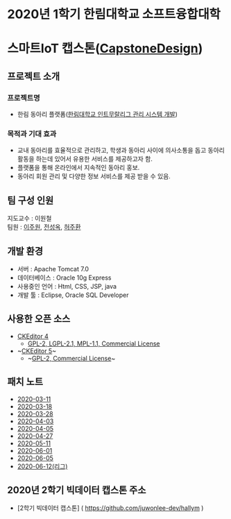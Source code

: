 # 2020년 1학기 한림대학교 소프트융합대학
# 스마트IoT 캡스톤([CapstoneDesign]( https://github.com/lab-lwc/20201_CapstoneDesign ))  

  

## 프로젝트 소개
### 프로젝트명
  * 한림 동아리 플랫폼([한림대학교 인트무랄리그 관리 시스템 개발]( https://github.com/juhwanHeo/hallym_club ))  
### 목적과 기대 효과
  * 교내 동아리를 효율적으로 관리하고, 학생과 동아리 사이에 의사소통을 돕고 동아리 활동을 하는데 있어서 유용한 서비스를 제공하고자 함.  
  * 플랫폼을 통해 온라인에서 지속적인 동아리 홍보.  
  * 동아리 회원 관리 및 다양한 정보 서비스를 제공 받을 수 있음.  
  
## 팀 구성 인원
지도교수 : 이원철  
팀원 : [이주원]( https://github.com/juwonlee-dev ), [전성옥]( https://github.com/songokky ), [허주환]( https://github.com/juhwanHeo )  
  
## 개발 환경
 * 서버 : Apache Tomcat 7.0  
 * 데이터베이스 : Oracle 10g Express  
 * 사용중인 언어 : Html, CSS, JSP, java  
 * 개발 툴 : Eclipse, Oracle SQL Developer  
 
## 사용한 오픈 소스
 * [CKEditor 4]( https://github.com/ckeditor/ )
   - [GPL-2, LGPL-2.1, MPL-1.1, Commercial License](https://github.com/ckeditor/ckeditor4)
 * ~[CKEditor 5]( https://github.com/ckeditor/ )~
   - ~[GPL-2, Commercial License](https://github.com/ckeditor/ckeditor5)~
## 패치 노트
 * [2020-03-11]( https://github.com/juhwanHeo/hallym_club/blob/master/00%20%EA%B4%80%EB%A6%AC/changeLog/2020.03.11.md )  
 * [2020-03-18]( https://github.com/juhwanHeo/hallym_club/blob/master/00%20%EA%B4%80%EB%A6%AC/changeLog/2020.03.18.md )  
 * [2020-03-28]( https://github.com/juhwanHeo/hallym_club/blob/master/00%20%EA%B4%80%EB%A6%AC/changeLog/2020.03.28.md )  
 * [2020-04-03]( https://github.com/juhwanHeo/hallym_club/blob/master/00%20%EA%B4%80%EB%A6%AC/changeLog/2020.04.03.md )  
 * [2020-04-05]( https://github.com/juhwanHeo/hallym_club/blob/master/00%20%EA%B4%80%EB%A6%AC/changeLog/2020.04.05.md )  
 * [2020-04-27]( https://github.com/juhwanHeo/hallym_club/blob/master/00%20%EA%B4%80%EB%A6%AC/changeLog/2020.04.27.md ) 
 * [2020-05-11]( https://github.com/juhwanHeo/hallym_club/blob/master/00%20%EA%B4%80%EB%A6%AC/changeLog/2020.05.11.md ) 
 * [2020-06-01]( https://github.com/juhwanHeo/hallym_club/blob/master/00%20%EA%B4%80%EB%A6%AC/changeLog/2020.06.01.md )
 * [2020-06-05]( https://github.com/juhwanHeo/hallym_club/blob/master/00%20%EA%B4%80%EB%A6%AC/changeLog/2020.06.05.md )
 * [2020-06-12(리그)]( https://github.com/juhwanHeo/hallym_club/blob/master/00%20%EA%B4%80%EB%A6%AC/changeLog/2020.06.12.md )


## 2020년 2학기 빅데이터 캡스톤 주소

* [2학기 빅데이터 캡스톤] ( https://github.com/juwonlee-dev/hallym )
